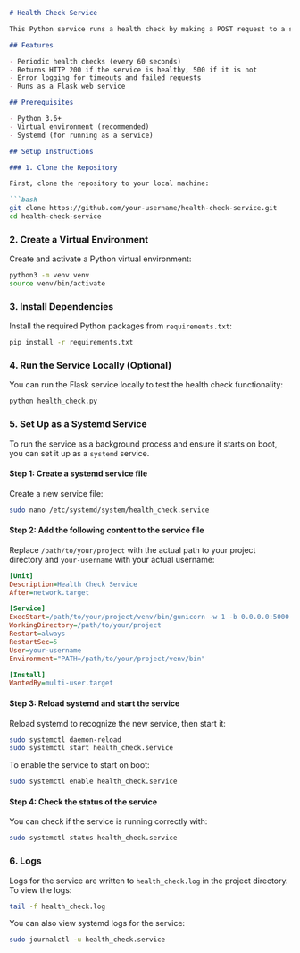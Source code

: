 
```markdown
# Health Check Service

This Python service runs a health check by making a POST request to a specified endpoint every minute and provides a health status via an HTTP API.

## Features

- Periodic health checks (every 60 seconds)
- Returns HTTP 200 if the service is healthy, 500 if it is not
- Error logging for timeouts and failed requests
- Runs as a Flask web service

## Prerequisites

- Python 3.6+
- Virtual environment (recommended)
- Systemd (for running as a service)

## Setup Instructions

### 1. Clone the Repository

First, clone the repository to your local machine:

```bash
git clone https://github.com/your-username/health-check-service.git
cd health-check-service
```

### 2. Create a Virtual Environment

Create and activate a Python virtual environment:

```bash
python3 -m venv venv
source venv/bin/activate
```

### 3. Install Dependencies

Install the required Python packages from `requirements.txt`:

```bash
pip install -r requirements.txt
```

### 4. Run the Service Locally (Optional)

You can run the Flask service locally to test the health check functionality:

```bash
python health_check.py
```

### 5. Set Up as a Systemd Service

To run the service as a background process and ensure it starts on boot, you can set it up as a `systemd` service.

#### Step 1: Create a systemd service file

Create a new service file:

```bash
sudo nano /etc/systemd/system/health_check.service
```

#### Step 2: Add the following content to the service file

Replace `/path/to/your/project` with the actual path to your project directory and `your-username` with your actual username:

```ini
[Unit]
Description=Health Check Service
After=network.target

[Service]
ExecStart=/path/to/your/project/venv/bin/gunicorn -w 1 -b 0.0.0.0:5000 health_check:app
WorkingDirectory=/path/to/your/project
Restart=always
RestartSec=5
User=your-username
Environment="PATH=/path/to/your/project/venv/bin"

[Install]
WantedBy=multi-user.target
```

#### Step 3: Reload systemd and start the service

Reload systemd to recognize the new service, then start it:

```bash
sudo systemctl daemon-reload
sudo systemctl start health_check.service
```

To enable the service to start on boot:

```bash
sudo systemctl enable health_check.service
```

#### Step 4: Check the status of the service

You can check if the service is running correctly with:

```bash
sudo systemctl status health_check.service
```

### 6. Logs

Logs for the service are written to `health_check.log` in the project directory. To view the logs:

```bash
tail -f health_check.log
```

You can also view systemd logs for the service:

```bash
sudo journalctl -u health_check.service
```